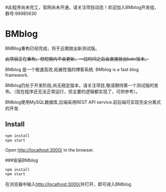 #此程序尚未完工，官网尚未开通，请关注项目动态！欢迎加入BMblog开发组，群号:99985630

# BMblog

BMBlog重构已经完成，将于近期放出新测试版。

<del>此项目正在重构，但短期内不会更新，一段时间之后会直接放出bate版本。</del>

BMblog 是一个极速高效,拓展性强的博客系统. BMblog is a fast blog framework.

BMblog仍处于开发阶段,尚无稳定版本。请关注项目,敬请期待第一个测试版的发布。（现在程序还无法正常运行，但主要的逻辑都实现了，可供参考）。

BMblog使用MySQL数据库,后端采用REST API service.前后端可实现完全分离式的开发.

Install
-------

```bash
npm install
npm start
```

Open [http://localhost:3000/](http://localhost:3000/) in the browser.

###安装BMblog

```bash
npm install
npm start
```

在浏览器中输入[http://localhost:3000/](http://localhost:3000/)并打开，即可进入BMblog.
